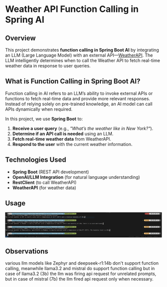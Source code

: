 # Weather API Function Calling in Spring AI

## Overview

This project demonstrates **function calling in Spring Boot AI** by integrating an LLM (Large Language Model) with an external API—[WeatherAPI](https://www.weatherapi.com). The LLM intelligently determines when to call the Weather API to fetch real-time weather data in response to user queries.

## What is Function Calling in Spring Boot AI?

Function calling in AI refers to an LLM’s ability to invoke external APIs or functions to fetch real-time data and provide more relevant responses. Instead of relying solely on pre-trained knowledge, an AI model can call APIs dynamically when required.

In this project, we use **Spring Boot** to:

1. **Receive a user query** (e.g., *"What’s the weather like in New York?"*).
2. **Determine if an API call is needed** using an LLM.
3. **Fetch real-time weather data** from WeatherAPI.
4. **Respond to the user** with the current weather information.

## Technologies Used

- **Spring Boot** (REST API development)
- **OpenAI/LLM Integration** (for natural language understanding)
- **RestClient** (to call WeatherAPI)
- **WeatherAPI** (for weather data)

## Usage

![alt text](assets/image.png)

## Observations

various llm models like Zephyr and deepseek-r1:14b don't support function calling,  meanwhile llama3.2 and mistral do support function calling but in case of llama3.2 (3b) the llm was firing api request for unrelated prompts, but in case of mistral (7b) the llm fired api request only when necessary.